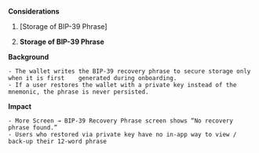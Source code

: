 **Considerations**
1. [Storage of BIP-39 Phrase]


1. **Storage of BIP-39 Phrase**

**Background**

    - The wallet writes the BIP‑39 recovery phrase to secure storage only when it is first    generated during onboarding. 
    - If a user restores the wallet with a private key instead of the mnemonic, the phrase is never persisted.

**Impact**

    - More Screen → BIP‑39 Recovery Phrase screen shows “No recovery phrase found.”
    - Users who restored via private key have no in‑app way to view / back‑up their 12‑word phrase






